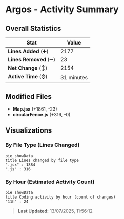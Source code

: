 # Argos - Activity Summary 

## Overall Statistics

| Stat                   | Value                                                             |
| ---------------------- | ----------------------------------------------------------------- |
| **Lines Added** (➕)   | 2177                                          |
| **Lines Removed** (➖) | 23                                        |
| **Net Change** (↕)    | 2154                |
| **Active Time** (⌚)   | 31 minutes |


## Modified Files
- **Map.jsx** (+1861, -23)
- **circularFence.js** (+316, -0)

## Visualizations

### By File Type (Lines Changed)

```mermaid
pie showData
title Lines changed by file type
".jsx" : 1884
".js" : 316
```

### By Hour (Estimated Activity Count)

```mermaid
pie showData
title Coding activity by hour (count of changes)
"11h" : 24
```


> **Last Updated:** 13/07/2025, 11:56:12